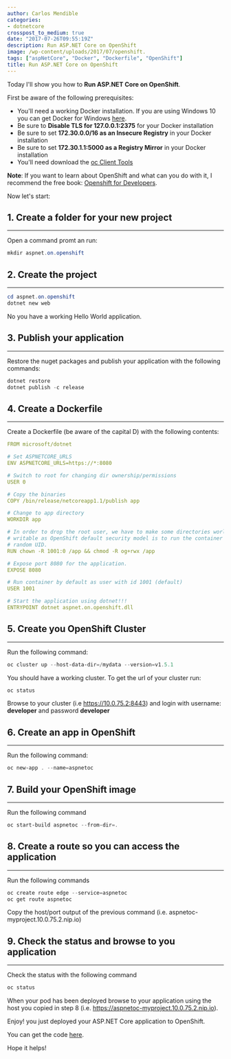 ```yaml
---
author: Carlos Mendible
categories:
- dotnetcore
crosspost_to_medium: true
date: "2017-07-26T09:55:19Z"
description: Run ASP.NET Core on OpenShift
image: /wp-content/uploads/2017/07/openshift.
tags: ["aspNetCore", "Docker", "Dockerfile", "OpenShift"]
title: Run ASP.NET Core on OpenShift
---
```

Today I'll show you how to **Run ASP.NET Core on OpenShift**.

First be aware of the following prerequisites:

  * You'll need a working Docker installation. If you are using Windows 10 you can get Docker for Windows <a href="https://docs.docker.com/docker-for-windows/install/#download-docker-for-windows" target="_blank">here</a>.
  * Be sure to **Disable TLS for 127.0.0.1:2375** for your Docker installation
  * Be sure to set **172.30.0.0/16 as an Insecure Registry** in your Docker installation
  * Be sure to set **172.30.1.1:5000 as a Registry Mirror** in your Docker installation
  * You'll need download the <a href="https://www.openshift.org/download.html" target="_blank">oc Client Tools</a>

**Note**: If you want to learn about OpenShift and what can you do with it, I recommend the free book: <a href="https://www.openshift.com/promotions/for-developers.html" target="_blank">Openshift for Developers</a>.

Now let's start:

## 1. Create a folder for your new project
---
Open a command promt an run:
    
``` powershell
mkdir aspnet.on.openshift
```

## 2. Create the project
---

``` powershell
cd aspnet.on.openshift
dotnet new web
```
No you have a working Hello World application.

## 3. Publish your application
---
Restore the nuget packages and publish your application with the following commands:
          
``` powershell
dotnet restore
dotnet publish -c release
```

## 4. Create a Dockerfile
---
Create a Dockerfile (be aware of the capital D) with the following contents:

``` yml
FROM microsoft/dotnet 

# Set ASPNETCORE_URLS
ENV ASPNETCORE_URLS=https://*:8080

# Switch to root for changing dir ownership/permissions
USER 0

# Copy the binaries
COPY /bin/release/netcoreapp1.1/publish app

# Change to app directory
WORKDIR app

# In order to drop the root user, we have to make some directories world
# writable as OpenShift default security model is to run the container under
# random UID.
RUN chown -R 1001:0 /app && chmod -R og+rwx /app

# Expose port 8080 for the application.
EXPOSE 8080

# Run container by default as user with id 1001 (default)
USER 1001

# Start the application using dotnet!!!
ENTRYPOINT dotnet aspnet.on.openshift.dll
```

## 5. Create you OpenShift Cluster
---
Run the following command:

``` powershell
oc cluster up --host-data-dir=/mydata --version=v1.5.1
```

You should have a working cluster. To get the url of your cluster run:
          
``` powershell
oc status 
```
          
Browse to your cluster (i.e <a href="https://10.0.75.2:8443" target="_blank">https://10.0.75.2:8443</a>) and login with username: **developer** and password **developer**

## 6. Create an app in OpenShift
---
Run the following command: 
          
``` powershell
oc new-app . --name=aspnetoc
```
 
## 7. Build your OpenShift image
---
Run the following command 
          
``` powershell
oc start-build aspnetoc --from-dir=.
```

## 8. Create a route so you can access the application
--- 
Run the following commands 
          
``` powershell
oc create route edge --service=aspnetoc
oc get route aspnetoc
```
          
Copy the host/port output of the previous command (i.e. aspnetoc-myproject.10.0.75.2.nip.io)

## 9. Check the status and browse to you application
---
Check the status with the following command 
          
``` powershell
oc status
```
          
When your pod has been deployed browse to your application using the host you copied in step 8 (i.e. <a href="https://aspnetoc-myproject.10.0.75.2.nip.io" target="_blank">https://aspnetoc-myproject.10.0.75.2.nip.io</a>).

Enjoy! you just deployed your ASP.NET Core application to OpenShift.

You can get the code <a href="https://github.com/cmendible/dotnetcore.samples/tree/master/aspnet.on.openshift" target="_blank">here</a>.

Hope it helps!
